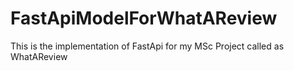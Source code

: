 # FastApiModelForWhatAReview
This is the implementation of FastApi for my MSc Project called as WhatAReview
